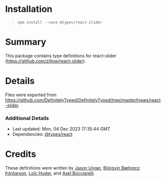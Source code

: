 # Installation
> `npm install --save @types/react-slider`

# Summary
This package contains type definitions for react-slider (https://github.com/zillow/react-slider).

# Details
Files were exported from https://github.com/DefinitelyTyped/DefinitelyTyped/tree/master/types/react-slider.

### Additional Details
 * Last updated: Mon, 04 Dec 2023 17:35:44 GMT
 * Dependencies: [@types/react](https://npmjs.com/package/@types/react)

# Credits
These definitions were written by [Jason Unger](https://github.com/jsonunger), [Björgvin Bæhrenz Þórðarson](https://github.com/bjorgvin), [Loïc Huder](https://github.com/loichuder), and [Axel Bocciarelli](https://github.com/axelboc).
